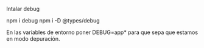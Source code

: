 Intalar debug

npm i debug
npm i -D @types/debug

En las variables de entorno poner DEBUG=app\* para que sepa que estamos en modo depuración.
